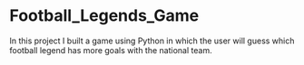 # Football_Legends_Game
In this project I built a game using Python in which the user will guess which football legend has more goals with the national team.
